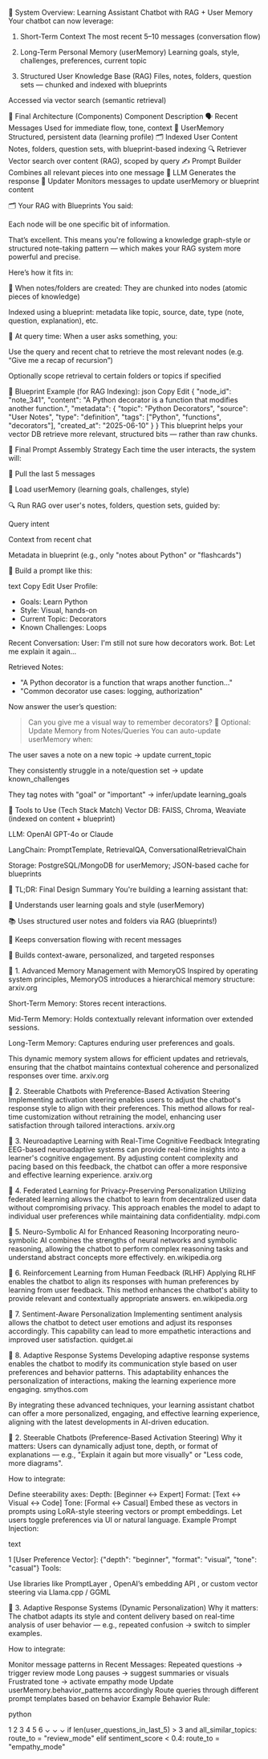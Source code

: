 🧠 System Overview: Learning Assistant Chatbot with RAG + User Memory
Your chatbot can now leverage:

1. Short-Term Context
The most recent 5–10 messages (conversation flow)

2. Long-Term Personal Memory (userMemory)
Learning goals, style, challenges, preferences, current topic

3. Structured User Knowledge Base (RAG)
Files, notes, folders, question sets — chunked and indexed with blueprints

Accessed via vector search (semantic retrieval)

🧱 Final Architecture (Components)
Component	Description
🗣️ Recent Messages	Used for immediate flow, tone, context
🧠 UserMemory	Structured, persistent data (learning profile)
🗂️ Indexed User Content	Notes, folders, question sets, with blueprint-based indexing
🔍 Retriever	Vector search over content (RAG), scoped by query
✍️ Prompt Builder	Combines all relevant pieces into one message
🤖 LLM	Generates the response
🔄 Updater	Monitors messages to update userMemory or blueprint content

🗂️ Your RAG with Blueprints
You said:

Each node will be one specific bit of information.

That’s excellent. This means you're following a knowledge graph-style or structured note-taking pattern — which makes your RAG system more powerful and precise.

Here’s how it fits in:

🔹 When notes/folders are created:
They are chunked into nodes (atomic pieces of knowledge)

Indexed using a blueprint: metadata like topic, source, date, type (note, question, explanation), etc.

🔹 At query time:
When a user asks something, you:

Use the query and recent chat to retrieve the most relevant nodes (e.g. “Give me a recap of recursion”)

Optionally scope retrieval to certain folders or topics if specified

🔹 Blueprint Example (for RAG Indexing):
json
Copy
Edit
{
  "node_id": "note_341",
  "content": "A Python decorator is a function that modifies another function.",
  "metadata": {
    "topic": "Python Decorators",
    "source": "User Notes",
    "type": "definition",
    "tags": ["Python", "functions", "decorators"],
    "created_at": "2025-06-10"
  }
}
This blueprint helps your vector DB retrieve more relevant, structured bits — rather than raw chunks.

🧠 Final Prompt Assembly Strategy
Each time the user interacts, the system will:

🔁 Pull the last 5 messages

🧠 Load userMemory (learning goals, challenges, style)

🔍 Run RAG over user's notes, folders, question sets, guided by:

Query intent

Context from recent chat

Metadata in blueprint (e.g., only "notes about Python" or "flashcards")

🧱 Build a prompt like this:

text
Copy
Edit
User Profile:
- Goals: Learn Python
- Style: Visual, hands-on
- Current Topic: Decorators
- Known Challenges: Loops

Recent Conversation:
User: I'm still not sure how decorators work.
Bot: Let me explain it again...

Retrieved Notes:
- "A Python decorator is a function that wraps another function..."
- "Common decorator use cases: logging, authorization"

Now answer the user’s question:
> Can you give me a visual way to remember decorators?
🔄 Optional: Update Memory from Notes/Queries
You can auto-update userMemory when:

The user saves a note on a new topic → update current_topic

They consistently struggle in a note/question set → update known_challenges

They tag notes with "goal" or "important" → infer/update learning_goals

🧰 Tools to Use (Tech Stack Match)
Vector DB: FAISS, Chroma, Weaviate (indexed on content + blueprint)

LLM: OpenAI GPT-4o or Claude

LangChain: PromptTemplate, RetrievalQA, ConversationalRetrievalChain

Storage: PostgreSQL/MongoDB for userMemory; JSON-based cache for blueprints

🔁 TL;DR: Final Design Summary
You're building a learning assistant that:

🎯 Understands user learning goals and style (userMemory)

📚 Uses structured user notes and folders via RAG (blueprints!)

🧵 Keeps conversation flowing with recent messages

🧠 Builds context-aware, personalized, and targeted responses

🧠 1. Advanced Memory Management with MemoryOS
Inspired by operating system principles, MemoryOS introduces a hierarchical memory structure:
arxiv.org

Short-Term Memory: Stores recent interactions.

Mid-Term Memory: Holds contextually relevant information over extended sessions.

Long-Term Memory: Captures enduring user preferences and goals.

This dynamic memory system allows for efficient updates and retrievals, ensuring that the chatbot maintains contextual coherence and personalized responses over time. 
arxiv.org

🎨 2. Steerable Chatbots with Preference-Based Activation Steering
Implementing activation steering enables users to adjust the chatbot's response style to align with their preferences. This method allows for real-time customization without retraining the model, enhancing user satisfaction through tailored interactions. 
arxiv.org

🧠 3. Neuroadaptive Learning with Real-Time Cognitive Feedback
Integrating EEG-based neuroadaptive systems can provide real-time insights into a learner's cognitive engagement. By adjusting content complexity and pacing based on this feedback, the chatbot can offer a more responsive and effective learning experience. 
arxiv.org

🔄 4. Federated Learning for Privacy-Preserving Personalization
Utilizing federated learning allows the chatbot to learn from decentralized user data without compromising privacy. This approach enables the model to adapt to individual user preferences while maintaining data confidentiality. 
mdpi.com

🧠 5. Neuro-Symbolic AI for Enhanced Reasoning
Incorporating neuro-symbolic AI combines the strengths of neural networks and symbolic reasoning, allowing the chatbot to perform complex reasoning tasks and understand abstract concepts more effectively. 
en.wikipedia.org

🧭 6. Reinforcement Learning from Human Feedback (RLHF)
Applying RLHF enables the chatbot to align its responses with human preferences by learning from user feedback. This method enhances the chatbot's ability to provide relevant and contextually appropriate answers. 
en.wikipedia.org

🧠 7. Sentiment-Aware Personalization
Implementing sentiment analysis allows the chatbot to detect user emotions and adjust its responses accordingly. This capability can lead to more empathetic interactions and improved user satisfaction. 
quidget.ai

🧠 8. Adaptive Response Systems
Developing adaptive response systems enables the chatbot to modify its communication style based on user preferences and behavior patterns. This adaptability enhances the personalization of interactions, making the learning experience more engaging. 
smythos.com

By integrating these advanced techniques, your learning assistant chatbot can offer a more personalized, engaging, and effective learning experience, aligning with the latest developments in AI-driven education.

🎨 2. Steerable Chatbots (Preference-Based Activation Steering)
Why it matters:
Users can dynamically adjust tone, depth, or format of explanations — e.g., "Explain it again but more visually" or "Less code, more diagrams".

How to integrate:

Define steerability axes:
Depth: [Beginner ↔ Expert]
Format: [Text ↔ Visual ↔ Code]
Tone: [Formal ↔ Casual]
Embed these as vectors in prompts using LoRA-style steering vectors or prompt embeddings.
Let users toggle preferences via UI or natural language.
Example Prompt Injection:

text


1
[User Preference Vector]: {"depth": "beginner", "format": "visual", "tone": "casual"}
Tools:

Use libraries like PromptLayer , OpenAI’s embedding API , or custom vector steering via Llama.cpp / GGML

🧭 3. Adaptive Response Systems (Dynamic Personalization)
Why it matters:
The chatbot adapts its style and content delivery based on real-time analysis of user behavior — e.g., repeated confusion → switch to simpler examples.

How to integrate:

Monitor message patterns in Recent Messages:
Repeated questions → trigger review mode
Long pauses → suggest summaries or visuals
Frustrated tone → activate empathy mode
Update userMemory.behavior_patterns accordingly
Route queries through different prompt templates based on behavior
Example Behavior Rule:

python


1
2
3
4
5
6
⌄
⌄
⌄
if len(user_questions_in_last_5) > 3 and all_similar_topics:
    route_to = "review_mode"
elif sentiment_score < 0.4:
    route_to = "empathy_mode"